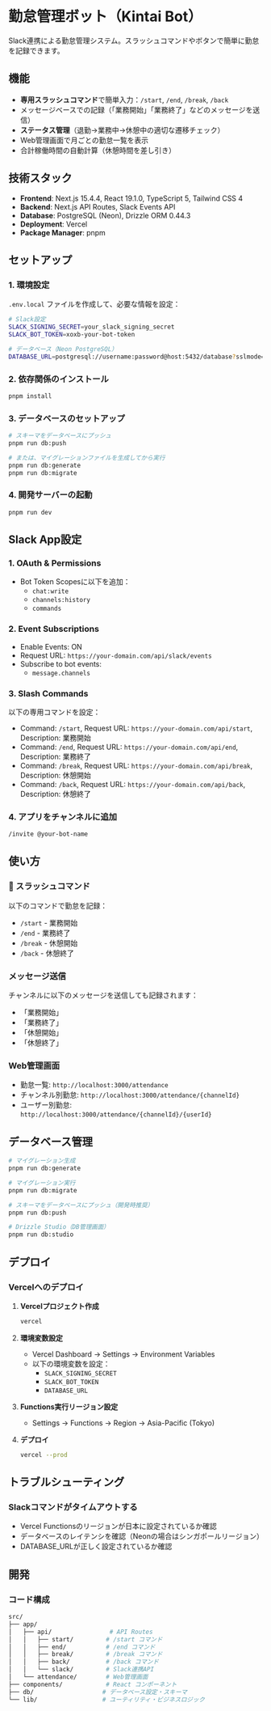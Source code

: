 # 勤怠管理ボット（Kintai Bot）

Slack連携による勤怠管理システム。スラッシュコマンドやボタンで簡単に勤怠を記録できます。

## 機能

- **専用スラッシュコマンド**で簡単入力：`/start`, `/end`, `/break`, `/back`
- メッセージベースでの記録（「業務開始」「業務終了」などのメッセージを送信）
- **ステータス管理**（退勤→業務中→休憩中の適切な遷移チェック）
- Web管理画面で月ごとの勤怠一覧を表示
- 合計稼働時間の自動計算（休憩時間を差し引き）

## 技術スタック

- **Frontend**: Next.js 15.4.4, React 19.1.0, TypeScript 5, Tailwind CSS 4
- **Backend**: Next.js API Routes, Slack Events API
- **Database**: PostgreSQL (Neon), Drizzle ORM 0.44.3
- **Deployment**: Vercel
- **Package Manager**: pnpm

## セットアップ

### 1. 環境設定

`.env.local` ファイルを作成して、必要な情報を設定：

```bash
# Slack設定
SLACK_SIGNING_SECRET=your_slack_signing_secret
SLACK_BOT_TOKEN=xoxb-your-bot-token

# データベース（Neon PostgreSQL）
DATABASE_URL=postgresql://username:password@host:5432/database?sslmode=require
```

### 2. 依存関係のインストール

```bash
pnpm install
```

### 3. データベースのセットアップ

```bash
# スキーマをデータベースにプッシュ
pnpm run db:push

# または、マイグレーションファイルを生成してから実行
pnpm run db:generate
pnpm run db:migrate
```

### 4. 開発サーバーの起動

```bash
pnpm run dev
```

## Slack App設定

### 1. OAuth & Permissions

- Bot Token Scopesに以下を追加：
  - `chat:write`
  - `channels:history`
  - `commands`

### 2. Event Subscriptions

- Enable Events: ON
- Request URL: `https://your-domain.com/api/slack/events`
- Subscribe to bot events:
  - `message.channels`

### 3. Slash Commands

以下の専用コマンドを設定：

- Command: `/start`, Request URL: `https://your-domain.com/api/start`, Description: 業務開始
- Command: `/end`, Request URL: `https://your-domain.com/api/end`, Description: 業務終了
- Command: `/break`, Request URL: `https://your-domain.com/api/break`, Description: 休憩開始
- Command: `/back`, Request URL: `https://your-domain.com/api/back`, Description: 休憩終了

### 4. アプリをチャンネルに追加

```bash
/invite @your-bot-name
```

## 使い方

### 🚀 スラッシュコマンド

以下のコマンドで勤怠を記録：

- `/start` - 業務開始
- `/end` - 業務終了
- `/break` - 休憩開始
- `/back` - 休憩終了

### メッセージ送信

チャンネルに以下のメッセージを送信しても記録されます：

- 「業務開始」
- 「業務終了」
- 「休憩開始」
- 「休憩終了」

### Web管理画面

- 勤怠一覧: `http://localhost:3000/attendance`
- チャンネル別勤怠: `http://localhost:3000/attendance/{channelId}`
- ユーザー別勤怠: `http://localhost:3000/attendance/{channelId}/{userId}`

## データベース管理

```bash
# マイグレーション生成
pnpm run db:generate

# マイグレーション実行
pnpm run db:migrate

# スキーマをデータベースにプッシュ（開発時推奨）
pnpm run db:push

# Drizzle Studio（DB管理画面）
pnpm run db:studio
```

## デプロイ

### Vercelへのデプロイ

1. **Vercelプロジェクト作成**

   ```bash
   vercel
   ```

2. **環境変数設定**
   - Vercel Dashboard → Settings → Environment Variables
   - 以下の環境変数を設定：
     - `SLACK_SIGNING_SECRET`
     - `SLACK_BOT_TOKEN`
     - `DATABASE_URL`

3. **Functions実行リージョン設定**
   - Settings → Functions → Region → Asia-Pacific (Tokyo)

4. **デプロイ**

   ```bash
   vercel --prod
   ```

## トラブルシューティング

### Slackコマンドがタイムアウトする

- Vercel Functionsのリージョンが日本に設定されているか確認
- データベースのレイテンシを確認（Neonの場合はシンガポールリージョン）
- DATABASE_URLが正しく設定されているか確認

## 開発

### コード構成

```bash
src/
├── app/
│   ├── api/                # API Routes
│   │   ├── start/         # /start コマンド
│   │   ├── end/           # /end コマンド
│   │   ├── break/         # /break コマンド
│   │   ├── back/          # /back コマンド
│   │   └── slack/         # Slack連携API
│   └── attendance/        # Web管理画面
├── components/            # React コンポーネント
├── db/                   # データベース設定・スキーマ
└── lib/                  # ユーティリティ・ビジネスロジック
```
